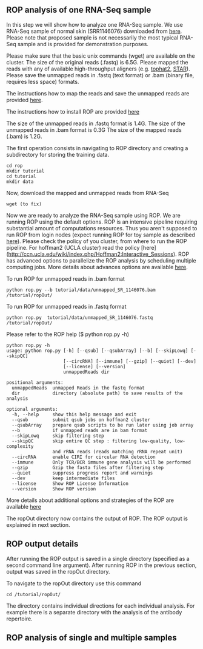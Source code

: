 ## ROP analysis of one RNA-Seq sample

In this step we will show how to analyze one RNA-Seq sample. We use RNA-Seq sample of normal skin (SRR1146076)  downloaded from [here](http://www.ncbi.nlm.nih.gov/geo/query/acc.cgi?acc=GSE54456). Please note 
that proposed sample is not necessarily the most typical RNA-Seq sample and is provided for demonstration purposes. 

Please make sure that the basic unix commands (wget) are available on the cluster. The size of the original reads (.fastq) is 6.5G. Please mapped the reads with any of available high-throughput aligners (e.g. [tophat2](https://ccb.jhu.edu/software/tophat/index.shtml), [STAR](https://github.com/alexdobin/STAR)). Please save the unmapped reads in .fastq (text format) or .bam (binary file, requires less space) formats.  

The instructions how to map the reads and save the unmapped reads are provided [here](https://github.com/smangul1/rop/wiki/How-to-map-reads-and-save-unmapped-reads). 

The instructions how to install ROP are provided [here](https://github.com/smangul1/rop/wiki/How-to-install-ROP%3F) 

The size of the unmapped reads in .fastq format is  1.4G. The size of the unmapped reads in .bam format is 0.3G
The size of the mapped reads (.bam) is 1.2G. 


The first operation consists in navigating to ROP directory and creating a subdirectory for storing the training data. 

```
cd rop
mkdir tutorial
cd tutorial
mkdir data
```

Now, download the mapped and unmapped reads from RNA-Seq

```
wget (to fix)
```

Now we are ready to analyze the RNA-Seq sample using ROP. We are running ROP using the default options. ROP is an intensive pipeline requiring substantial amount of computations resources. Thus you aren't supposed to run ROP from login nodes (expect running ROP for toy sample as described [here](https://github.com/smangul1/rop/wiki/Get-started)). Please check the policy of you cluster, from where to run the ROP pipeline. For hoffman2 (UCLA cluster) read the policy [here] (http://ccn.ucla.edu/wiki/index.php/Hoffman2:Interactive_Sessions).  ROP has advanced options to parallelize the ROP analysis by scheduling multiple computing jobs. More details about advances options are available [here](https://github.com/smangul1/rop/wiki/Advanced-options).

To run ROP for unmapped reads in .bam format 
```
python rop.py --b tutorial/data/unmapped_SR_1146076.bam /tutorial/ropOut/
```

To run ROP for unmapped reads in .fastq format 

```
python rop.py  tutorial/data/unmapped_SR_1146076.fastq /tutorial/ropOut/
```

Please refer to the ROP help ($ python rop.py -h) 

```
python rop.py -h
usage: python rop.py [-h] [--qsub] [--qsubArray] [--b] [--skipLowq] [--skipQC]
                     [--circRNA] [--immune] [--gzip] [--quiet] [--dev]
                     [--license] [--version]
                     unmappedReads dir

positional arguments:
  unmappedReads  unmapped Reads in the fastq format
  dir            directory (absolute path) to save results of the analysis

optional arguments:
  -h, --help     show this help message and exit
  --qsub         submit qsub jobs on hoffman2 cluster
  --qsubArray    prepare qsub scripts to be run later using job array
  --b            if unmapped reads are in bam format
  --skipLowq     skip filtering step
  --skipQC       skip entire QC step : filtering low-quality, low-complexity
                 and rRNA reads (reads matching rRNA repeat unit)
  --circRNA      enable CIRI for circular RNA detection
  --immune       Only TCR/BCR immune gene analysis will be performed
  --gzip         Gzip the fasta files after filtering step
  --quiet        suppress progress report and warnings
  --dev          keep intermediate files
  --license      Show ROP License Information
  --version      Show ROP version
```

More details about additional options and strategies of the ROP are available [here](https://github.com/smangul1/rop/wiki/Additional-options)


The ropOut directory now contains the output of ROP. The ROP output is explained in next section. 

## ROP output details

After running the ROP output is saved in a single directory (specified as a second command line argument). After running ROP in the previous section, output was saved in the ropOut directory. 

To navigate to the ropOut directory use this command 

```
cd /tutorial/ropOut/
```

The directory contains individual directions for each individual analysis. For example there is a separate directory with the analysis of the antibody repertoire. 


## ROP analysis of single and multiple samples

